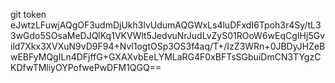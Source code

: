 git token
eJwtzLFuwjAQgOF3udmDjUkh3lvUdumAQGWxLs4luDFxdI6Tpoh3r4Sy/tL33wGdo5SOsaMeDJQlKq1VKVWlt5JedvuNrJudLvZyS01ROoW6wEqCgIHj5Gvild7Xkx3XVXuN9vD9F94+Nvl1ogtOSp3OS3f4aq/T+/IzZ3WRn+0JBDyJHZeBwEBFyMQgILn4DFjffG+GXAXvbEeLYMLaRG4F0xBFTsSGbuiDmCN3TYgzCKDfwTMliyOYPofwePwDFM1QGQ==